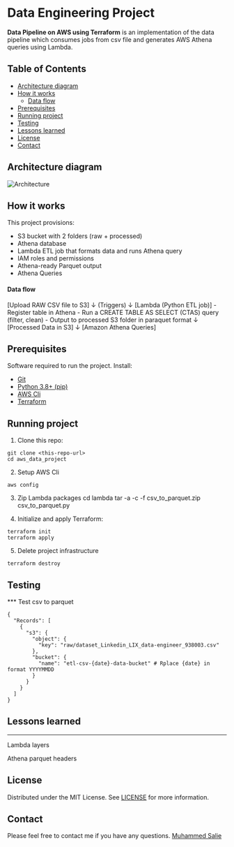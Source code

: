 # Data Engineering Project 

**Data Pipeline on AWS using Terraform** is an implementation of the data pipeline which consumes jobs from csv file and generates AWS Athena queries using Lambda.

<!-- TABLE OF CONTENTS -->
## Table of Contents

* [Architecture diagram](#architecture-diagram)
* [How it works](#how-it-works)
    * [Data flow](#data-flow)
* [Prerequisites](#prerequisites)
* [Running project](#running-project)
* [Testing](#testing)
* [Lessons learned](#Lessons-learned)
* [License](#license)
* [Contact](#contact)

<!-- ARCHITECTURE DIAGRAM -->
## Architecture diagram

![Architecture](./images/architecture_diagram.png)


<!-- HOW IT WORKS -->
## How it works
This project provisions:
- S3 bucket with 2 folders (raw + processed)
- Athena database
- Lambda ETL job that formats data and runs Athena query
- IAM roles and permissions
- Athena-ready Parquet output
- Athena Queries

#### Data flow
[Upload RAW CSV file to S3]
        ↓
   (Triggers)
        ↓
[Lambda (Python ETL job)]
    - Register table in Athena
    - Run a CREATE TABLE AS SELECT (CTAS) query (filter, clean)
    - Output to processed S3 folder in paraquet format
        ↓
[Processed Data in S3]
        ↓
[Amazon Athena Queries]

<!-- PREREQUISITES -->
## Prerequisites
Software required to run the project. Install:
- [Git](https://git-scm.com/downloads)
- [Python 3.8+ (pip)](https://www.python.org/)
- [AWS Cli](https://docs.aws.amazon.com/cli/latest/userguide/getting-started-install.html)
- [Terraform](https://developer.hashicorp.com/terraform/tutorials/aws-get-started/install-cli)

<!-- RUNNING PROJECT -->
## Running project
1. Clone this repo:
```run
git clone <this-repo-url>
cd aws_data_project
```
2. Setup AWS Cli
```run
aws config
```
3. Zip Lambda packages
cd lambda
tar -a -c -f csv_to_parquet.zip csv_to_parquet.py

4. Initialize and apply Terraform:
```run
terraform init
terraform apply
```
5. Delete project infrastructure
```run
terraform destroy
```
<!-- TESTING -->
## Testing
*** Test csv to parquet 
```Test
{
  "Records": [
    {
      "s3": {
        "object": {
          "key": "raw/dataset_Linkedin_LIX_data-engineer_938003.csv"
        },
        "bucket": {
          "name": "etl-csv-{date}-data-bucket" # Rplace {date} in format YYYYMMDD
        }
      }
    }
  ]
}
```

<!-- LESSONS-LEARNED -->
## Lessons learned
***
Lambda layers

Athena parquet headers

<!-- LICENSE -->
## License
Distributed under the MIT License. See [LICENSE](LICENSE) for more information.

<!-- CONTACT -->
## Contact
Please feel free to contact me if you have any questions.
[Muhammed Salie](https://www.linkedin.com/in/muhammed-salie/) 
